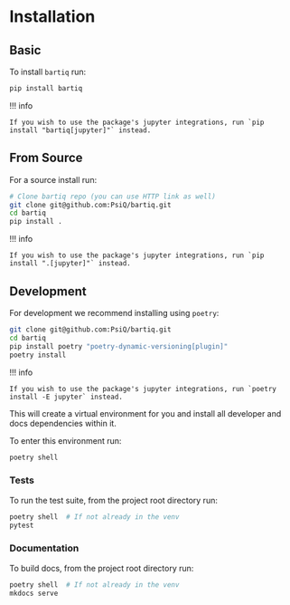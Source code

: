 # Installation

## Basic

To install `bartiq` run:

```bash
pip install bartiq
```

!!! info

    If you wish to use the package's jupyter integrations, run `pip install "bartiq[jupyter]"` instead.

## From Source

For a source install run:

```bash
# Clone bartiq repo (you can use HTTP link as well)
git clone git@github.com:PsiQ/bartiq.git
cd bartiq
pip install .
```

!!! info

    If you wish to use the package's jupyter integrations, run `pip install ".[jupyter]"` instead.

## Development

For development we recommend installing using `poetry`:

```bash
git clone git@github.com:PsiQ/bartiq.git
cd bartiq
pip install poetry "poetry-dynamic-versioning[plugin]"
poetry install
```

!!! info

    If you wish to use the package's jupyter integrations, run `poetry install -E jupyter` instead.

This will create a virtual environment for you and install all developer and
docs dependencies within it.

To enter this environment run:

```bash
poetry shell
```

### Tests

To run the test suite, from the project root directory run:

```bash
poetry shell  # If not already in the venv
pytest
```

### Documentation

To build docs, from the project root directory run:

```bash
poetry shell  # If not already in the venv
mkdocs serve
```
